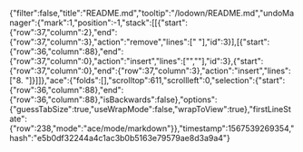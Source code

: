 {"filter":false,"title":"README.md","tooltip":"/lodown/README.md","undoManager":{"mark":1,"position":-1,"stack":[[{"start":{"row":37,"column":2},"end":{"row":37,"column":3},"action":"remove","lines":[" "],"id":3}],[{"start":{"row":36,"column":88},"end":{"row":37,"column":0},"action":"insert","lines":["",""],"id":3},{"start":{"row":37,"column":0},"end":{"row":37,"column":3},"action":"insert","lines":["8. "]}]]},"ace":{"folds":[],"scrolltop":611,"scrollleft":0,"selection":{"start":{"row":36,"column":88},"end":{"row":36,"column":88},"isBackwards":false},"options":{"guessTabSize":true,"useWrapMode":false,"wrapToView":true},"firstLineState":{"row":238,"mode":"ace/mode/markdown"}},"timestamp":1567539269354,"hash":"e5b0df32244a4c1ac3b0b5163e79579ae8d3a9a4"}